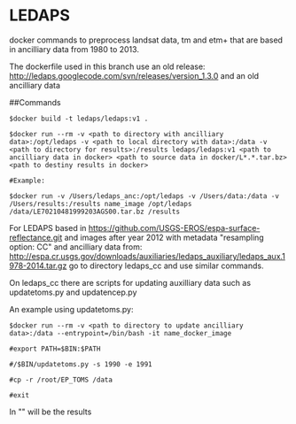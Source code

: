 # LEDAPS
docker commands to preprocess landsat data, tm and etm+ that are based in ancilliary data from 1980 to 2013.

The dockerfile used in this branch use an old release: http://ledaps.googlecode.com/svn/releases/version_1.3.0 and an old ancilliary data

##Commands
```
$docker build -t ledaps/ledaps:v1 .

$docker run --rm -v <path to directory with ancilliary data>:/opt/ledaps -v <path to local directory with data>:/data -v <path to directory for results>:/results ledaps/ledaps:v1 <path to ancilliary data in docker> <path to source data in docker/L*.*.tar.bz> <path to destiny results in docker>

#Example:

$docker run -v /Users/ledaps_anc:/opt/ledaps -v /Users/data:/data -v /Users/results:/results name_image /opt/ledaps /data/LE70210481999203AGS00.tar.bz /results
```

For LEDAPS based in https://github.com/USGS-EROS/espa-surface-reflectance.git and images after year 2012 with metadata "resampling option: CC" and ancilliary data from: 
http://espa.cr.usgs.gov/downloads/auxiliaries/ledaps_auxiliary/ledaps_aux.1978-2014.tar.gz go to directory ledaps_cc and use similar commands.

On ledaps_cc there are scripts for updating auxilliary data such as updatetoms.py and updatencep.py

An example using updatetoms.py:

```
$docker run --rm -v <path to directory to update ancilliary data>:/data --entrypoint=/bin/bash -it name_docker_image

#export PATH=$BIN:$PATH

#/$BIN/updatetoms.py -s 1990 -e 1991

#cp -r /root/EP_TOMS /data

#exit

```
In "<path to directory to update ancilliary data>" will be the results


